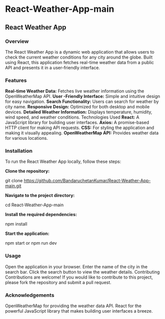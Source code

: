 # React-Weather-App-main
## React Weather App
### Overview
The React Weather App is a dynamic web application that allows users to check the current weather conditions for any city around the globe. Built using React, this application fetches real-time weather data from a public API and presents it in a user-friendly interface.

### Features
**Real-time Weather Data:** Fetches live weather information using the OpenWeatherMap API.
**User -Friendly Interface:** Simple and intuitive design for easy navigation.
**Search Functionality:** Users can search for weather by city name.
**Responsive Design:** Optimized for both desktop and mobile devices.
**Detailed Weather Information:** Displays temperature, humidity, wind speed, and weather conditions.
Technologies Used
**React:** A JavaScript library for building user interfaces.
**Axios:** A promise-based HTTP client for making API requests.
**CSS:** For styling the application and making it visually appealing.
**OpenWeatherMap API:** Provides weather data for various locations.

### Installation

To run the React Weather App locally, follow these steps:

**Clone the repository:**

git clone https://github.com/BandaruchetanKumar/React-Weather-App-main.git

**Navigate to the project directory:**

cd React-Weather-App-main

**Install the required dependencies:**

npm install

**Start the application:**

npm start or npm run dev

### Usage
Open the application in your browser.
Enter the name of the city in the search bar.
Click the search button to view the weather details.
Contributing
Contributions are welcome! If you would like to contribute to this project, please fork the repository and submit a pull request.

### Acknowledgements
OpenWeatherMap for providing the weather data API.
React for the powerful JavaScript library that makes building user interfaces a breeze.
